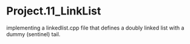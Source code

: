 # Project.11_LinkList
implementing a linkedlist.cpp file that defines a doubly linked list with a dummy (sentinel) tail.
